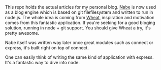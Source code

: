 
This repo holds the actual articles for my personal blog. [Nabe](https://github.com/mklabs/nabe) is now used as a blog engine which is based on git filefilesystem and written to run in node.js. The whole idea is coming from [Wheat](https://github.com/creationix/wheat), inspiration and motivation comes from this fantastic application. If you're seeking for a good bloging solution, running in node + git support. You should give Wheat a try, it's pretty awesome.

Nabe itself was written way later once great modules such as connect or express, it's built right on top of connect.

One can easily think of writing the same kind of application with express. It's a fantastic way to dive into node.